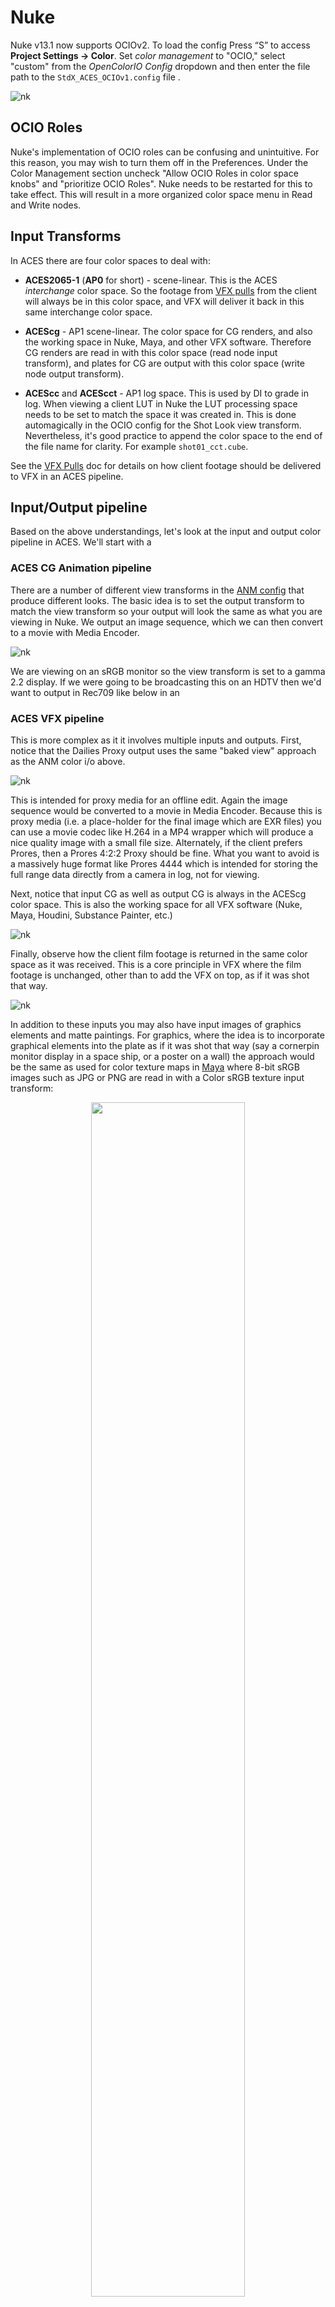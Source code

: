 # Nuke

Nuke v13.1 now supports OCIOv2. To load the config Press “S” to access **Project Settings → Color**. Set *color management* to "OCIO," select "custom" from the *OpenColorIO Config* dropdown and then enter the file path to the  ````StdX_ACES_OCIOv1.config```` file . 

![nk](img/Nuke1.png)

## OCIO Roles

Nuke's implementation of OCIO roles can be confusing and unintuitive. For this reason, you may wish to turn them off in the Preferences. Under the Color Management section uncheck "Allow OCIO Roles in color space knobs" and "prioritize OCIO Roles". Nuke needs to be restarted for this to take effect. This will result in a more organized color space menu in Read and Write nodes.

## Input Transforms

In ACES there are four color spaces to deal with:

- **ACES2065-1** (**AP0** for short) - scene-linear. This is the ACES *interchange* color space. So the footage from [VFX pulls](VFXpulls.md) from the client will always be in this color space, and VFX will deliver it back in this same interchange color space. 

- **ACEScg** - AP1 scene-linear. The color space for CG renders, and also the working space in Nuke, Maya, and other VFX software. Therefore CG renders are read in with this color space (read node input transform), and plates for CG are output with this color space (write node output transform).

- **ACEScc** and **ACEScct** - AP1 log space. This is used by DI to grade in log. When viewing a client LUT in Nuke the LUT processing space needs to be set to match the space it was created in. This is done automagically in the OCIO config for the Shot Look view transform. Nevertheless, it's good practice to append the color space to the end of the file name for clarity. For example ````shot01_cct.cube````. 

See the [VFX Pulls](VFXpulls.md) doc for details on how client footage should be delivered to VFX in an ACES pipeline.

## Input/Output pipeline

Based on the above understandings, let's look at the input and output  color pipeline in ACES. We'll start with a 

### ACES CG Animation pipeline

There are a number of different view transforms in the [ANM config](configs.md) that produce different looks. The basic idea is to set the output transform to match the view transform so your output will look the same as what you are viewing in Nuke. We output an image sequence, which we can then convert to a movie with Media Encoder. 

![nk](img/ACESpipeline_ANM.jpg)

We are viewing on an sRGB monitor so the view transform is set to a gamma 2.2 display. If we were going to be broadcasting this on an HDTV then we'd want to output in Rec709 like below in an


### ACES VFX pipeline

This is more complex as it it involves multiple inputs and outputs. First, notice that the Dailies Proxy output uses the same "baked view" approach as the ANM color i/o above. 

![nk](img/ACESpipeline_VFX2A.jpg)

This is intended for proxy media for an offline edit. Again the image sequence would be converted to a movie in Media Encoder. Because this is proxy media (i.e. a place-holder for the final image which are EXR files) you can use a movie codec like H.264 in a MP4 wrapper which will produce a nice quality image with a small file size. Alternately, if the client prefers Prores, then a Prores 4:2:2 Proxy should be fine. What you want to avoid is a massively huge format like Prores 4444 which is intended for storing the full range data directly from a camera in log, not for viewing.

Next, notice that input CG as well as output CG is always in the ACEScg color space. This is also the working space for all VFX software (Nuke, Maya, Houdini, Substance Painter, etc.)

![nk](img/ACESpipeline_VFX2B.jpg) 

Finally, observe how the client film footage is returned in the same color space as it was received. This is a core principle in VFX where the film footage is unchanged, other than to add the VFX on top, as if it was shot that way.

![nk](img/ACESpipeline_VFX2C.jpg) 

In addition to these inputs you may also have input images of graphics elements and matte paintings. For graphics, where the idea is to incorporate graphical elements into the plate as if it was shot that way (say a cornerpin monitor display in a space ship, or a poster on a wall) the approach would be the same as used for color texture maps in [Maya](Maya.md) where 8-bit sRGB images such as JPG or PNG are read in with a Color sRGB texture input transform:

<div style="text-align: center;">
<img src="img/ACESpipeline_VFX2G.jpg"  width="70%"> 
</div>

For [matte paintings](Photoshop.md) the input transform would depend on the color space that the image is in. In an ACES show for EXRs this would be ACEScg, and for log files ACEScct. Good practice is to tag the file name with the color space to remove the guesswork. For example, ```shot01_matte_v01_cct.dpx```

In summary then, it's critical to know the proper transforms to use for input, output and viewing. For an ACES show most of these are constants:

**Input**:
- CG renders: ACEScg
- Film footage: ACES2065-1
- Matte Paintings: ACEScct for log DPX, ACEScg for EXR
- Graphics: Color sRGB Texture

**Output**:
- Baked View (dailies proxy): Same as the view transform
- Final Delivery: Same as received film footage
- CG plates: ACEScg

What is variable, and needs to be noted in the show guide, is the [view transform](configs.md) used, which as discussed corresponds to dailies output. For clarity here we have a Nuke gizmo called [Write Dailies Sequence](../VFX-software-prefs/docs/Nuke.md) that automatically creates a burn-in text on the image documenting the shot name and output transform.


### Non-color managed show using DPX footage (in this example from an ARRI camera)

Our final example is where a client is not working color managed, but instead using the older DPX workflow. This would not be an ACES compliant show, because the film footage coming in and going out is in DPX. However, we need to work in ACES in order to integrate the CG using physically based rendering. In this example our footage shot on an ARRI camera, so the view transform (as well as the dailies proxy output) uses the ARRI's classic DRT called K1S1, which the client can also use as a LUT (available on the ARRI website) for use in an offline editing program like Premiere. 

![nk](img/ACESpipeline_DPX2A.jpg)

Observe how again the CG input and output is in ACEScg, and the film footage is returned in the same color space as it was received.

![nk](img/ACESpipeline_DPX2C.jpg)

Just for funsies, here is an example of the same DPX workflow, but this time for a RED camera.

![nk](img/ACESpipeline_DPX2R.jpg)

  


## Gamut Compression and Nuke

For an intro into Gamut Compression and what it is and why you need it, Check out the [gamut compression](gamut.md) doc for details and pretty pics. To use the Reference Gamut Compression node in Nuke, this in included in my [studio tools for Nuke](../VFX-software-prefs/docs/Nuke.md).

![nk](img/Nuke3.png)

Let's have a look at the Gamut Compression node in action in Nuke in the context of doing VFX work on film footage. We begin with some footage with colors that are out of gamut. 

![blue](img/guitar1.png)

Let's say we wanted to use a Color Correct to do some despill of all that blue light in the shot. We can see in the image below that this is looking good on the background room, but we are now seeing the out-of-gamut pixels more clearly on the performer. There is artifacting and posterization all over him.

![blue](img/guitar2.png)

Now let's look at how that same Color Correct looks when we first apply Gamut Compression, pictured below. The artifacting is gone. That's the "pixel healing" effect of Gamut Compression, and the reason it is applied as the first operation immediately after the input transform (i.e. right after the Read node). You want to begin working with healed pixels. Otherwise it's like cooking with spoiled food.

![blue](img/guitar3.png)

Best practice is to be apply the RGC immediately after the Input Transform (i.e. directly after the Read node). There may be exception to this however, as noted in the [RGC Implementation Guide](https://paper.dropbox.com/doc/ACES-Gamut-Compression-User-Guide-8AodniaKveYsNgOwkuhTl)

> There may be situations (edge despill in keying has been noted) however where the unmodified pixel values give a preferable result. In these cases it may be necessary for the compositor to have access to both the original and gamut compressed image data in their node tree, choosing between them as necessary. For consistency, the RGC should still be applied at some other suitable point in the composite, such that the final renders delivered to DI still have the gamut compression applied as expected.
>
> Since normal practice in VFX is to return images with any pixel not touched by the compositing process unmodified from the original pulls, one might think that the RGC should be inverted for deliverables, as is done with CDL corrections, for example. However, it is better to think of the RGC more like a spill suppression, which is part of the composite, and would not be inverted out at the end. Inverting creates the possibility that elements added during compositing (CGI  originally created in ACEScg, for example) which have not had the RGC applied may produce extreme values on inversion. 




[Back to main](../StdX_ACES)


